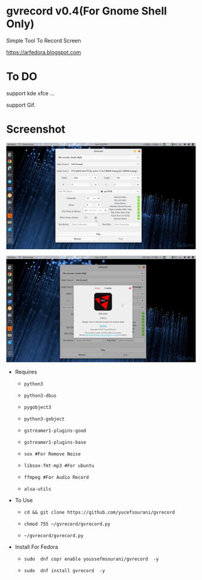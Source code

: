 # gvrecord v0.4(For Gnome Shell Only)
Simple Tool To Record  Screen

https://arfedora.blogspot.com

# To DO

support kde xfce ...

support Gif.




# Screenshot

![Alt text](https://raw.githubusercontent.com/yucefsourani/gvrecord/master/0.jpg "Screenshot")

![Alt text](https://raw.githubusercontent.com/yucefsourani/gvrecord/master/2.jpg "Screenshot")



* Requires

  * ``` python3 ```
  
  * ``` python3-dbus ```
  
  * ``` pygobject3 ```
 
  * ``` python3-gobject ```
  
  * ``` gstreamer1-plugins-good ```
    
  * ``` gstreamer1-plugins-base ```

  * ``` sox #For Remove Noise ```

  * ``` libsox-fmt-mp3 #For ubuntu ```

  * ``` ffmpeg #For Audio Record ```

  * ``` alsa-utils ```


* To Use
 
  * ``` cd && git clone https://github.com/yucefsourani/gvrecord ```

  * ``` chmod 755 ~/gvrecord/gvrecord.py ```
  
  * ``` ~/gvrecord/gvrecord.py ```



* Install For Fedora

  * ``` sudo  dnf copr enable youssefmsourani/gvrecord  -y ```
  
  * ``` sudo  dnf install gvrecord  -y ```
